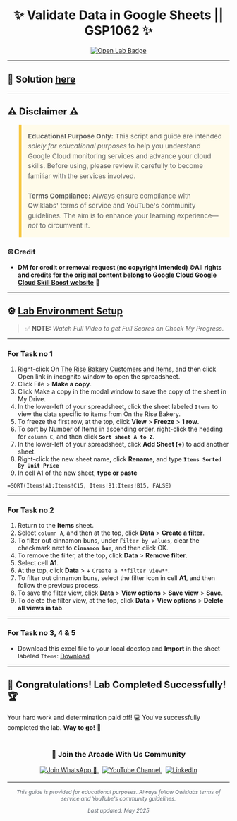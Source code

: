 <h1 align="center">
✨ Validate Data in Google Sheets || GSP1062 ✨
</h1>

<div align="center">
  <a href="https://www.cloudskillsboost.google/focuses/47356?parent=catalog"_blank" rel="noopener noreferrer">
    <img src="https://img.shields.io/badge/Open_Lab-Cloud_Skills_Boost-4285F4?style=for-the-badge&logo=google&logoColor=white&labelColor=34A853" alt="Open Lab Badge">
  </a>
</div>

---

## 🔑 Solution [here]()

---

## ⚠️ Disclaimer ⚠️

<blockquote style="background-color: #fffbea; border-left: 6px solid #f7c948; padding: 1em; font-size: 15px; line-height: 1.5;">
  <strong>Educational Purpose Only:</strong> This script and guide are intended <em>solely for educational purposes</em> to help you understand Google Cloud monitoring services and advance your cloud skills. Before using, please review it carefully to become familiar with the services involved.
  <br><br>
  <strong>Terms Compliance:</strong> Always ensure compliance with Qwiklabs' terms of service and YouTube's community guidelines. The aim is to enhance your learning experience—<em>not</em> to circumvent it.
</blockquote>

### ©Credit
- **DM for credit or removal request (no copyright intended) ©All rights and credits for the original content belong to Google Cloud [Google Cloud Skill Boost website](https://www.cloudskillsboost.google/)** 🙏

---

## ⚙️ <ins>Lab Environment Setup</ins>

> ✅ **NOTE:** *Watch Full Video to get Full Scores on Check My Progress.*

---
### For Task no 1
1. Right-click On [The Rise Bakery Customers and Items](https://docs.google.com/spreadsheets/d/1Sj8mfklFylWM5XX_c50896UJu36gvJ6tG36Cwlg2_M8/edit?usp=sharing), and then click Open link in incognito window to open the spreadsheet.
2. Click File > **Make a copy**.
3. Click Make a copy in the modal window to save the copy of the sheet in My Drive.
4. In the lower-left of your spreadsheet, click the sheet labeled `Items` to view the data specific to items from On the Rise Bakery.
5. To freeze the first row, at the top, click **View** > **Freeze** > **1 row**.
6. To sort by Number of Items in ascending order, right-click the heading for `column C`, and then click **`Sort sheet A to Z`**.
7. In the lower-left of your spreadsheet, click **Add Sheet (+)** to add another sheet.
8. Right-click the new sheet name, click **Rename**, and type **`Items Sorted By Unit Price`**
9. In cell A1 of the new sheet, **type or paste**
  ```
  =SORT(Items!A1:Items!C15, Items!B1:Items!B15, FALSE)
  ```
---
### For Task no 2
1. Return to the **Items** sheet.
2. Select `column A`, and then at the top, click **Data** > **Create a filter**.
3. To filter out cinnamon buns, under `Filter by values`, clear the checkmark next to **`Cinnamon bun`**, and then click OK.
4. To remove the filter, at the top, click **Data** > **Remove filter**.
5. Select cell **A1**.
6. At the top, click **Data** > + `Create a **filter view**`.
7. To filter out cinnamon buns, select the filter icon in cell **A1**, and then follow the previous process.
8. To save the filter view, click **Data** > **View options** > **Save view** > **Save**.
9. To delete the filter view, at the top, click **Data** > **View options** > **Delete all views in tab**.
---
### For Task no 3, 4 & 5
  * Download this excel file to your local decstop and **Import** in the sheet labeled `Items`: [Download](https://github.com/Arcade-With-Us/Google-Cloud-Labs/raw/refs/heads/main/Validate%20Data%20in%20Google%20Sheets/GSP1062.xlsx)
---
## 🎉 **Congratulations! Lab Completed Successfully!** 🏆  

Your hard work and determination paid off! 💻
You've successfully completed the lab. **Way to go!** 🚀


<div align="center" style="padding: 5px;">
  <h3>📱 Join the Arcade With Us Community</h3>
  
  <a href="https://chat.whatsapp.com/KN3NvYNTJvU5xMCVTORJtS">
    <img src="https://img.shields.io/badge/Join_WhatsApp-25D366?style=for-the-badge&logo=whatsapp&logoColor=white" alt="Join WhatsApp 👥">
  </a>
  &nbsp;
  <a href="https://youtube.com/@arcadewithus_we?si=yeEby5M3k40gdX4l">
    <img src="https://img.shields.io/badge/Subscribe-Arcade%20With%20Us-FF0000?style=for-the-badge&logo=youtube&logoColor=white" alt="YouTube Channel">
  </a>
  &nbsp;
  <a href="https://www.linkedin.com/in/tripti-gupta-a28a6832b/">
    <img src="https://img.shields.io/badge/LINKEDIN-Tripti%20Gupta-0077B5?style=for-the-badge&logo=linkedin&logoColor=white" alt="LinkedIn">
</a>


</div>

---

<div align="center">
  <p style="font-size: 12px; color: #586069;">
    <em>This guide is provided for educational purposes. Always follow Qwiklabs terms of service and YouTube's community guidelines.</em>
  </p>
  <p style="font-size: 12px; color: #586069;">
    <em>Last updated: May 2025</em>
  </p>
</div>

